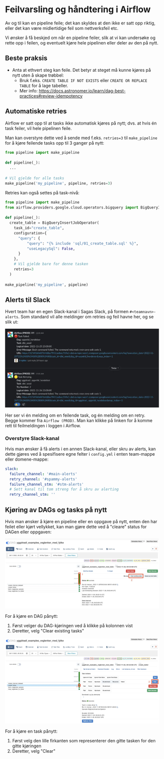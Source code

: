 # Feilvarsling og håndtering i Airflow

Av og til kan en pipeline feile; det kan skyldes at den ikke er satt opp riktig, eller det kan være midlertidige feil som nettverksfeil etc.

Vi ønsker å få beskjed om når en pipeline feiler, slik at vi kan undersøke og rette opp i feilen, og eventuelt kjøre hele pipelinen eller deler av den på nytt.

## Beste praksis

- Anta at ethvert steg kan feile. Det betyr at steget må kunne kjøres på nytt uten å skape trøbbel:
  - Bruk f.eks. `CREATE TABLE IF NOT EXISTS` eller `CREATE OR REPLACE TABLE` for å lage tabeller.
  - Mer info: https://docs.astronomer.io/learn/dag-best-practices#review-idempotency

## Automatiske retries

Airflow er satt opp til at tasks ikke automatisk kjøres på nytt; dvs. at hvis én task feiler, vil hele pipelinen feile.

Man kan overstyre dette ved å sende med f.eks. `retries=3` til `make_pipeline` for å kjøre feilende tasks opp til 3 ganger på nytt:

```python
from pipeline import make_pipeline

def pipeline(_):
  ...

# Vil gjelde for alle tasks
make_pipeline('my_pipeline', pipeline, retries=3)
```

Retries kan også settes på task-nivå:

```python
from pipeline import make_pipeline
from airflow.providers.google.cloud.operators.bigquery import BigQueryInsertJobOperator

def pipeline(_):
  create_table = BigQueryInsertJobOperator(
    task_id="create_table",
    configuration={
      "query": {
          "query": "{% include 'sql/01_create_table.sql' %}",
          "useLegacySql": False,
      }
    },
    # Vil gjelde bare for denne tasken
    retries=3
  )

make_pipeline('my_pipeline', pipeline)
```

## Alerts til Slack

Hvert team har en egen Slack-kanal i Sagas Slack, på formen `#<teamnavn>-alerts`. Som standard vil alle meldinger om retries og feil havne her, og se slik ut:

![Alerts til Slack](img/alerts_example.webp)

Her ser vi én melding om en feilende task, og én melding om en retry. Begge kommer fra `Airflow (PROD)`. Man kan klikke på linken for å komme rett til feilmeldingen i loggen i Airflow.

### Overstyre Slack-kanal

Hvis man ønsker å få alerts i en annen Slack-kanal, eller skru av alerts, kan dette gjøres ved å spesifisere egne felter i `config.yml` i enten team-mappe eller domene-mappe:

```yaml
slack:
  failure_channel: '#main-alerts'
  retry_channel: '#spammy-alerts'
  failure_channel_stm: '#stm-alerts'
  # Sett kanal til tom streng for å skru av alerting
  retry_channel_stm: ''
```

## Kjøring av DAGs og tasks på nytt

Hvis man ønsker å kjøre en pipeline eller en oppgave på nytt, enten den har feilet eller kjørt vellykket, kan man gjøre dette ved å "cleare" status for DAGen eller oppgaven:

![Kjøre en DAG pånytt](img/rerun_dag.webp)

For å kjøre en DAG pånytt:

1. Først velger du DAG-kjøringen ved å klikke på kolonnen vist
1. Deretter, velg "Clear existing tasks"

![Kjøre en task pånytt](img/rerun_task.webp)

For å kjøre en task pånytt:

1. Først velg den lille firkanten som representerer den gitte tasken for den gitte kjøringen
1. Deretter, velg "Clear"
